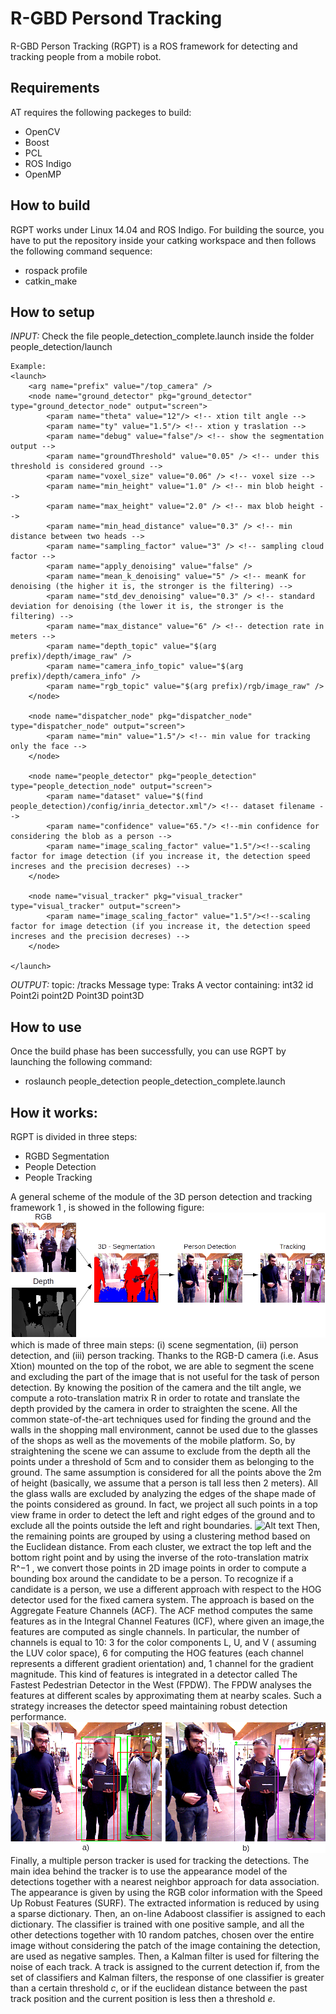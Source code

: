# R-GBD Persond Tracking
R-GBD Person Tracking (RGPT) is a ROS framework for detecting and tracking people from a mobile robot.

## Requirements

AT requires the following packeges to build:

* OpenCV 
* Boost
* PCL
* ROS Indigo
* OpenMP

## How to build
RGPT works under Linux 14.04 and ROS Indigo. For building the source, you
have to put the repository inside your catking workspace and then
follows the following command sequence:

* rospack profile
* catkin_make

## How to setup

_INPUT:_
	Check the file people_detection_complete.launch inside the folder
	people_detection/launch
	
	Example:
	<launch>
		<arg name="prefix" value="/top_camera" />
		<node name="ground_detector" pkg="ground_detector" type="ground_detector_node" output="screen">
			<param name="theta" value="12"/> <!-- xtion tilt angle -->
			<param name="ty" value="1.5"/> <!-- xtion y traslation -->
			<param name="debug" value="false"/> <!-- show the segmentation output -->
			<param name="groundThreshold" value="0.05" /> <!-- under this threshold is considered ground --> 
			<param name="voxel_size" value="0.06" /> <!-- voxel size -->
			<param name="min_height" value="1.0" /> <!-- min blob height -->
			<param name="max_height" value="2.0" /> <!-- max blob height -->
			<param name="min_head_distance" value="0.3" /> <!-- min distance between two heads -->
			<param name="sampling_factor" value="3" /> <!-- sampling cloud factor -->
			<param name="apply_denoising" value="false" /> 
			<param name="mean_k_denoising" value="5" /> <!-- meanK for denoising (the higher it is, the stronger is the filtering) -->
			<param name="std_dev_denoising" value="0.3" /> <!-- standard deviation for denoising (the lower it is, the stronger is the filtering) -->
			<param name="max_distance" value="6" /> <!-- detection rate in meters -->
			<param name="depth_topic" value="$(arg prefix)/depth/image_raw" />
			<param name="camera_info_topic" value="$(arg prefix)/depth/camera_info" />
			<param name="rgb_topic" value="$(arg prefix)/rgb/image_raw" />			
		</node>
		
		<node name="dispatcher_node" pkg="dispatcher_node" type="dispatcher_node" output="screen">
			<param name="min" value="1.5"/> <!-- min value for tracking only the face -->
		</node>
		
		<node name="people_detector" pkg="people_detection" type="people_detection_node" output="screen">
			<param name="dataset" value="$(find people_detection)/config/inria_detector.xml"/> <!-- dataset filename -->
			<param name="confidence" value="65."/> <!--min confidence for considering the blob as a person -->
			<param name="image_scaling_factor" value="1.5"/><!--scaling factor for image detection (if you increase it, the detection speed increses and the precision decreses) -->
		</node>
		
		<node name="visual_tracker" pkg="visual_tracker" type="visual_tracker" output="screen">
			<param name="image_scaling_factor" value="1.5"/><!--scaling factor for image detection (if you increase it, the detection speed increses and the precision decreses) -->
		</node>
		
	</launch>
	
_OUTPUT:_
	topic: /tracks
	Message type: Traks
		A vector containing:
			int32 id
			Point2i point2D
			Point3D point3D	
			
			
			
## How to use
Once the build phase has been successfully, you can use RGPT by launching the following command:

* roslaunch people_detection people_detection_complete.launch

## How it works:

RGPT is divided in three steps:

* RGBD Segmentation
* People Detection
* People Tracking

A general scheme of the module of the 3D person detection and tracking framework 1 , is showed in the following 
figure:
![Alt text](images/scheme.png "The 3D Person Detection and Tracking module is based on 3 main steps: 1. 3D Segmen-tation, 2. Person Detection, and 3. Tracking.")
which is made of three main steps: (i) scene segmentation, (ii) person detection, and (iii) person
tracking. Thanks to the RGB-D camera (i.e. Asus Xtion) mounted on the top of the robot, we are
able to segment the scene and excluding the part of the image that is not useful for the task of person
detection. By knowing the position of the camera and the tilt angle, we compute a roto-translation
matrix R in order to rotate and translate the depth provided by the camera in order to straighten the
scene. All the common state-of-the-art techniques used for finding the ground and the walls in the
shopping mall environment, cannot be used due to the glasses of the shops as well as the movements
of the mobile platform. So, by straightening the scene we can assume to exclude from the depth all
the points under a threshold of 5cm and to consider them as belonging to the ground.
The same assumption is considered for all the points above the 2m of height (basically, we assume
that a person is tall less then 2 meters). All the glass walls are excluded by analyzing the edges of
the shape made of the points considered as ground. In fact, we project all such points in a top view
frame in order to detect the left and right edges of the ground and to exclude all the points outside the
left and right boundaries.
![Alt text](images/top_view.png "The 3D Segmentation: a. Depth, b. Top View, and c. Segmentation where the red color
represents the considered blob and the blue color represents the ground.")
Then, the remaining points are grouped by using
a clustering method based on the Euclidean distance. From each cluster, we extract the top left and
the bottom right point and by using the inverse of the roto-translation matrix R^−1 , we convert those
points in 2D image points in order to compute a bounding box around the candidate to be a person.
To recognize if a candidate is a person, we use a different approach with respect to the HOG
detector used for the fixed camera system. The approach is based on the Aggregate Feature Channels
(ACF). The ACF method computes the same features as in the Integral Channel Features (ICF), where given an image,the features are
computed as single channels. In particular, the number of
channels is equal to 10: 3 for the color components L, U, and V ( assuming the LUV color space),
6 for computing the HOG features (each channel represents a different gradient orientation) and, 1
channel for the gradient magnitude. This kind of features is integrated in a detector called The Fastest
Pedestrian Detector in the West (FPDW). The FPDW analyses the features at different scales by
approximating them at nearby scales. Such a strategy increases the detector speed maintaining robust
detection performance.
![Alt text](images/detection_tracking.png "a. Detection: the green bounding boxes are the candidates, while the green bounding boxes are the detections. c. Tracking.")
Finally, a multiple person tracker is used for tracking the detections. The main idea behind the
tracker is to use the appearance model of the detections together with a nearest neighbor approach
for data association. The appearance is given by using the RGB color information with the Speed Up
Robust Features (SURF). The extracted information is reduced by using a sparse dictionary. Then,
an on-line Adaboost classifier is assigned to each dictionary. The classifier is trained with one positive
sample, and all the other detections together with 10 random patches, chosen over the entire image
without considering the patch of the image containing the detection, are used as negative samples.
Then, a Kalman filter is used for filtering the noise of each track. A track is assigned to the current
detection if, from the set of classifiers and Kalman filters, the response of one classifier is greater than
a certain threshold _c_, or if the euclidean distance between the past track position and the current
position is less then a threshold _e_.
